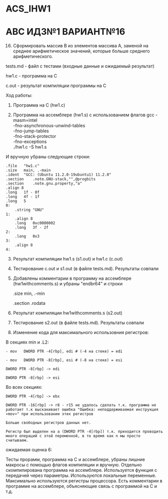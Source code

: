 # ACS_IHW1
# АВС ИДЗ№1 ВАРИАНТ№16

16. Сформировать массив B из элементов массива A, заменой на
среднее арифметическое значений, которые больше среднего
арифметического.

tests.md - файл с тестами (входные данные и ожидаемый результат)

hw1.c - программа на C

c.out - результат компиляции программы на C

Ход работы:

1) Программа на С (hw1.c)

2) Программа на ассемблере (hw1.s) с использованием флагов gcc -masm=intel \
    -fno-asynchronous-unwind-tables \
    -fno-jump-tables \
    -fno-stack-protector \
    -fno-exceptions \
    ./hw1.c -S hw1.s
    
И вручную убраны следующие строки:

	.file	"hw1.c"
    .size	main, .-main
	.ident	"GCC: (Ubuntu 11.2.0-19ubuntu1) 11.2.0"
	.section	.note.GNU-stack,"",@progbits
	.section	.note.gnu.property,"a"
	.align 8
	.long	1f - 0f
	.long	4f - 1f
	.long	5
    0:
        .string	"GNU"
    1:
        .align 8
        .long	0xc0000002
        .long	3f - 2f
    2:
        .long	0x3
    3:
        .align 8
    4:
    
3) Результат компиляции hw1.s (s1.out) и hw1.c (c.out)

4) Тестирование c.out и s1.out (в файле tests.md). Результаты совпали

5) Добавлены комментарии в программу на ассемблере (hw1withcomments.s) и убраны "endbr64" и строки

	.size	min, .-min
	
	.section	.rodata

6) Результат компиляции hw1withcomments.s (s2.out) 

7) Тестирование s2.out (в файле tests.md). Результаты совпали

8) Изменение кода для максимального использовния регистров:

В секциях min и .L2:

	- mov	DWORD PTR -4[rbp], edi # (-4 на стеке) = edi 
	
	- mov	DWORD PTR -8[rbp], esi # (-8 на стеке) = esi
	
	DWORD PTR -8[rbp] -> edi
	
	DWORD PTR -8[rbp] -> esi
	
Во всех секциях:

	DWORD PTR -4[rbp] -> ebx
	
	DWORD PTR -16[rbp] -> r8 - r15 не удалось сделать т.к. программа не работает т.к выскакивает ошибка "Ошибка: неподдерживаемая инструкция «mov»" при использовании этих регистров
	
	Больше свободных регистров данных нет.
	
	Регистр был выделен на a (DWORD PTR -4[rbp]) т.к. приходится проводить много операций с этой переменной, в то время как n мы просто считываем.

ожидаемая оценка 6:

Тесты прорамм, программа на C и ассемблере, убраны лишние макросы с помощью флагов компиляции и вручную. Отдельно скомпилирована программа на ассемблере.
Используется функция с передачей через параметры. Используются локальные переменные. Максимально используются регистры процессора. Есть комментарии в программе на ассемблере, объясняющие связь с программой на С и т.д.
